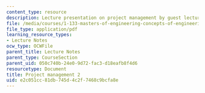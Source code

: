 ```yaml
---
content_type: resource
description: Lecture presentation on project management by guest lecturer Chu E. Ho.
file: /media/courses/1-133-masters-of-engineering-concepts-of-engineering-practice-fall-2007/e2c051cc81db745d4c2f7468c9bcfa8e_lec_09.pdf
file_type: application/pdf
learning_resource_types:
- Lecture Notes
ocw_type: OCWFile
parent_title: Lecture Notes
parent_type: CourseSection
parent_uid: 050c740b-24e0-9d72-fac3-d18eafb8f4d6
resourcetype: Document
title: Project management 2
uid: e2c051cc-81db-745d-4c2f-7468c9bcfa8e
---
```


